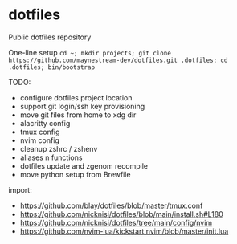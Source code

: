 # dotfiles
Public dotfiles repository

One-line setup
`cd ~; mkdir projects; git clone https://github.com/maynestream-dev/dotfiles.git .dotfiles; cd .dotfiles; bin/bootstrap`

TODO:
- configure dotfiles project location
- support git login/ssh key provisioning
- move git files from home to xdg dir
- alacritty config
- tmux config
- nvim config
- cleanup zshrc / zshenv
- aliases n functions
- dotfiles update and zgenom recompile
- move python setup from Brewfile

import:
- https://github.com/blay/dotfiles/blob/master/tmux.conf
- https://github.com/nicknisi/dotfiles/blob/main/install.sh#L180
- https://github.com/nicknisi/dotfiles/tree/main/config/nvim
- https://github.com/nvim-lua/kickstart.nvim/blob/master/init.lua
